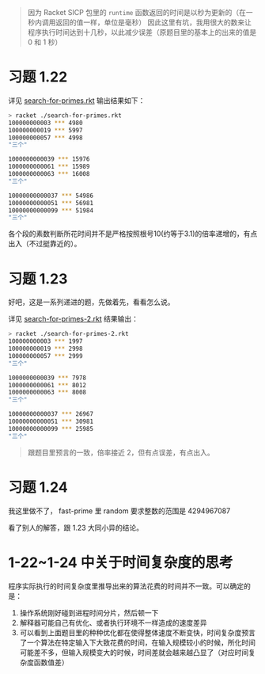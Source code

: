 > 因为 Racket SICP 包里的 `runtime` 函数返回的时间是以秒为更新的（在一秒内调用返回的值一样，单位是毫秒）
因此这里有坑，我用很大的数来让程序执行时间达到十几秒，以此减少误差（原题目里的基本上的出来的值是 0 和 1 秒）

# 习题 1.22

详见 [search-for-primes.rkt](./search-for-primes.rkt) 输出结果如下：

``` bash
> racket ./search-for-primes.rkt
100000000003 *** 4980
100000000019 *** 5997
100000000057 *** 4998
"三个"

1000000000039 *** 15976
1000000000061 *** 15989
1000000000063 *** 16008
"三个"

10000000000037 *** 54986
10000000000051 *** 56981
10000000000099 *** 51984
"三个"

```

各个段的素数判断所花时间并不是严格按照根号10(约等于3.1)的倍率递增的，有点出入（不过挺靠近的）。


# 习题 1.23 

好吧，这是一系列递进的题，先做着先，看看怎么说。

详见 [search-for-primes-2.rkt]('./search-for-primes-2.rkt') 结果输出：

``` bash
> racket ./search-for-primes-2.rkt
100000000003 *** 1997
100000000019 *** 2998
100000000057 *** 2999
"三个"

1000000000039 *** 7978
1000000000061 *** 8012
1000000000063 *** 8008
"三个"

10000000000037 *** 26967
10000000000051 *** 30981
10000000000099 *** 25985
"三个"
```

> 跟题目里预言的一致，倍率接近 2，但有点误差，有点出入。


# 习题 1.24 

我这里做不了， fast-prime 里 random 要求整数的范围是 4294967087

看了别人的解答，跟 1.23 大同小异的结论。 


# 1-22~1-24 中关于时间复杂度的思考

程序实际执行的时间复杂度里推导出来的算法花费的时间并不一致。可以确定的是：

1. 操作系统刚好碰到进程时间分片，然后顿一下
2. 解释器可能自己有优化、或者执行环境不一样造成的速度差异 
3. 可以看到上面题目里的种种优化都在使得整体速度不断变快，时间复杂度预言了一个算法在特定输入下大致花费的时间，在输入规模较小的时候，所化时间可能差不多，但输入规模变大的时候，时间差就会越来越凸显了（对应时间复杂度函数值差）


